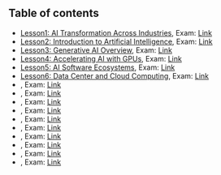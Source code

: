 ## Table of contents

- [Lesson1: AI Transformation Across Industries](https://www.coursera.org/learn/ai-infrastructure-operations-fundamentals/lecture/iXgwH/ai-transformation-across-industries), Exam: [Link](https://github.com/locchh/nqa/blob/main/assets/exams/Lesson_1_AI_Transformation_Across_Industries.md)
- [Lesson2: Introduction to Artificial Intelligence](https://www.coursera.org/learn/ai-infrastructure-operations-fundamentals/lecture/ZeO0s/introduction-to-artificial-intelligence), Exam: [Link](https://github.com/locchh/nqa/blob/main/assets/exams/Lesson_2_Introduction%20to%20Artificial%20Intelligence.md)
- [Lesson3: Generative AI Overview](https://www.coursera.org/learn/ai-infrastructure-operations-fundamentals/lecture/j2Lfx/generative-ai-overview), Exam: [Link](https://github.com/locchh/nqa/blob/main/assets/exams/Lesson_3_Generative%20AI%20Overview.md)
- [Lesson4: Accelerating AI with GPUs](https://www.coursera.org/learn/ai-infrastructure-operations-fundamentals/lecture/LOGoS/accelerating-ai-with-gpus), Exam: [Link](https://github.com/locchh/nqa/blob/main/assets/exams/Lesson_4_Accelerating%20AI%20with%20GPUs.md)
- [Lesson5: AI Software Ecosystems](https://www.coursera.org/learn/ai-infrastructure-operations-fundamentals/lecture/qW9tH/ai-software-ecosystems), Exam: [Link](https://github.com/locchh/nqa/blob/main/assets/exams/Lesson_5_AI%20Software%20Ecosystems.md)
- [Lesson6: Data Center and Cloud Computing](https://www.coursera.org/learn/ai-infrastructure-operations-fundamentals/lecture/RPDm7/data-center-and-cloud-computing), Exam: [Link](https://github.com/locchh/nqa/blob/main/assets/exams/Lesson_6_Data%20Center%20and%20Cloud%20Computing.md)
- [](), Exam: [Link]()
- [](), Exam: [Link]()
- [](), Exam: [Link]()
- [](), Exam: [Link]()
- [](), Exam: [Link]()
- [](), Exam: [Link]()
- [](), Exam: [Link]()
- [](), Exam: [Link]()
- [](), Exam: [Link]()
- [](), Exam: [Link]()
